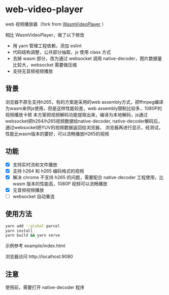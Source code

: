 # web-video-player

web 视频播放器（fork from [WasmVideoPlayer](https://github.com/sonysuqin/WasmVideoPlayer) ）

相比 WasmVideoPlayer，做了以下修改

- 用 yarn 管理工程依赖，添加 eslint
- 代码结构调整，公共部分抽取，js 使用 class 方式
- 去掉 wasm 部分，改为通过 websocket 调用 native-decoder，图片数据量比较大，websocket 需要做压缩
- 支持无音频视频播放

## 背景

浏览器不原生支持h265，有的方案是采用的web assembly方式，把ffmpeg编译为wasm来供js使用，但是这样性能较差，web assembly限制比较多，1080P的视频播放卡顿
本方案把视频解码功能提取出来，编译为本地解码，js通过websocket把h264/h265视频数据给native-decoder, native-decoder解码后，通过websocket把YUV的视频数据返回给浏览器，
浏览器再进行显示，经测试，性能比wasm版本的要好，可以流畅播放H265的视频


## 功能

- [x] 支持实时流和文件播放
- [x] 支持 h264 和 h265 编码格式的视频
- [x] 解决 chrome 不支持 h265 的问题，需要配合 native-decoder 工程使用，比 wasm 版本的性能高，1080P 视频可以流畅播放
- [x] 无音频视频播放
- [ ] websocket 自动重连

## 使用方法

```bash
yarn add --global parcel
yarn install
yarn build && yarn serve
```

示例参考 example/index.html

浏览器访问 http://localhost:9080

## 注意

使用前，需要打开 native-decoder 程序
